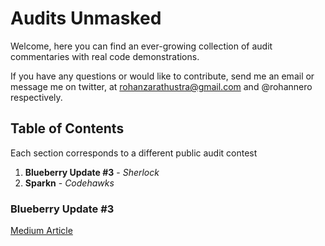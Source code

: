 # Audits Unmasked

Welcome, here you can find an ever-growing collection of audit commentaries with real code demonstrations.

If you have any questions or would like to contribute, send me an email or message me on twitter, at rohanzarathustra@gmail.com and @rohannero respectively.

## Table of Contents

Each section corresponds to a different public audit contest

1. **Blueberry Update #3** - _Sherlock_
2. **Sparkn** - _Codehawks_

### Blueberry Update #3

[Medium Article]()
